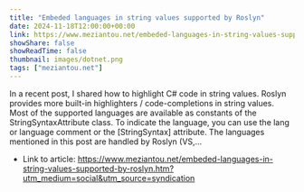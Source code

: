 ```yaml
---
title: "Embeded languages in string values supported by Roslyn"
date: 2024-11-18T12:00:00+00:00
link: https://www.meziantou.net/embeded-languages-in-string-values-supported-by-roslyn.htm?utm_medium=social&utm_source=syndication
showShare: false
showReadTime: false
thumbnail: images/dotnet.png
tags: ["meziantou.net"]
---
```

In a recent post, I shared how to highlight C# code in string values. Roslyn provides more built-in highlighters / code-completions in string values. Most of the supported languages are available as constants of the StringSyntaxAttribute class. To indicate the language, you can use the lang or language comment or the [StringSyntax] attribute. The languages mentioned in this post are handled by Roslyn (VS,…

- Link to article: https://www.meziantou.net/embeded-languages-in-string-values-supported-by-roslyn.htm?utm_medium=social&utm_source=syndication